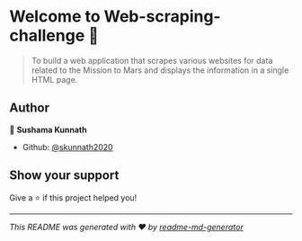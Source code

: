 # Welcome to Web-scraping-challenge 👋

> To build a web application that scrapes various websites for data related to the Mission to Mars and displays the information in a single HTML page.

## Author

👤 **Sushama Kunnath**

* Github: [@skunnath2020](https://github.com/skunnath2020)

## Show your support

Give a ⭐️ if this project helped you!


***
_This README was generated with ❤️ by [readme-md-generator](https://github.com/kefranabg/readme-md-generator)_